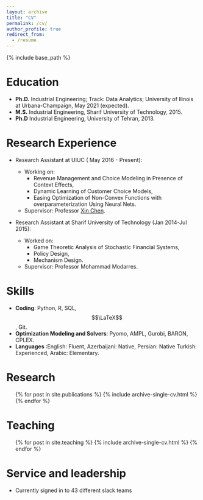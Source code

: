 ```yaml
---
layout: archive
title: "CV"
permalink: /cv/
author_profile: true
redirect_from:
  - /resume
---
```


{% include base_path %}

Education
======
* **Ph.D.** Industrial Engineering; Track: Data Analytics; University of Ilinois at Urbana-Champaign, May 2021 (expected).
* **M.S.** Industrial Engineering, Sharif University of Technology, 2015.
* **Ph.D** Industrial Engineering, University of Tehran, 2013.

Research Experience
======
* Research Assistant at UIUC ( May 2016 - Present):
  *  Working on:
     * Revenue Management and Choice Modeling in Presence of Context Effects,
     * Dynamic Learning of Customer Choice Models,
     * Easing Optimization of Non-Convex Functions with overparameterization Using Neural Nets.
  * Supervisor: Professor [Xin Chen](https://ise.illinois.edu/directory/profile/xinchen).

* Research Assistant at Sharif University of Technology (Jan 2014-Jul 2015):
  * Worked on:
    * Game Theoretic Analysis of Stochastic Financial Systems,
    * Policy Design,
    * Mechanism Design.
  * Supervisor: Professor Mohammad Modarres.
  
Skills
======
* **Coding**: Python, R, SQL, $$\LaTeX$$,  Git.  
* **Optimization Modeling and Solvers**: Pyomo, AMPL, Gurobi, BARON, CPLEX.
* **Languages** :English: Fluent, Azerbaijani: Native, Persian: Native Turkish: Experienced, Arabic: Elementary.

Research
======
  <ul>{% for post in site.publications %}
    {% include archive-single-cv.html %}
  {% endfor %}</ul>
  
  
Teaching
======
  <ul>{% for post in site.teaching %}
    {% include archive-single-cv.html %}
  {% endfor %}</ul>
  
Service and leadership
======
* Currently signed in to 43 different slack teams
